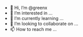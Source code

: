 - 👋 Hi, I’m @greenx
- 👀 I’m interested in ...
- 🌱 I’m currently learning ...
- 💞️ I’m looking to collaborate on ...
- 📫 How to reach me ...

<!---
greenx/greenx is a ✨ special ✨ repository because its `README.md` (this file) appears on your GitHub profile.
You can click the Preview link to take a look at your changes.
--->
